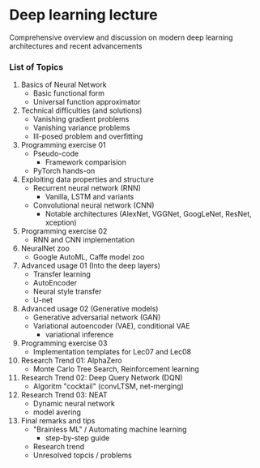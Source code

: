 # Deep learning lecture
Comprehensive overview and discussion on modern deep learning architectures and recent advancements

### List of Topics
1. Basics of Neural Network
    * Basic functional form
    * Universal function approximator
1. Technical difficulties (and solutions)
    * Vanishing gradient problems
    * Vanishing variance problems
    * Ill-posed problem and overfitting
1. Programming exercise 01
    * Pseudo-code
        * Framework comparision
    * PyTorch hands-on
1. Exploiting data properties and structure
    * Recurrent neural network (RNN)
        * Vanilla, LSTM and variants
    * Convolutional neural network (CNN)
        * Notable architectures (AlexNet, VGGNet, GoogLeNet, ResNet, xception)
1. Programming exercise 02
    * RNN and CNN implementation
1. NeuralNet zoo
    * Google AutoML, Caffe model zoo
1. Advanced usage 01 (Into the deep layers)
    * Transfer learning
    * AutoEncoder
    * Neural style transfer
    * U-net
1. Advanced usage 02 (Generative models)
    * Generative adversarial network (GAN)
    * Variational autoencoder (VAE), conditional VAE
        * variational inference
1. Programming exercise 03
    * Implementation templates for Lec07 and Lec08
1. Research Trend 01: AlphaZero
    * Monte Carlo Tree Search, Reinforcement learning
1. Research Trend 02: Deep Query Network (DQN)
    * Algoritm "cocktail" (convLTSM, net-merging)
1. Research Trend 03: NEAT
    * Dynamic neural network
    * model avering
1. Final remarks and tips
    * "Brainless ML" / Automating machine learning
        * step-by-step guide
    * Research trend
    * Unresolved topcis / problems
